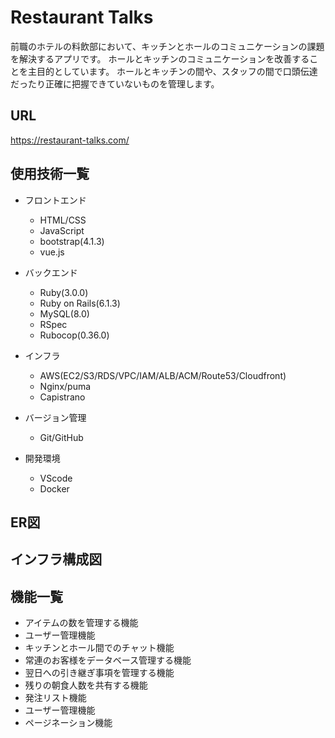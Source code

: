 # Restaurant Talks

前職のホテルの料飲部において、キッチンとホールのコミュニケーションの課題を解決するアプリです。
ホールとキッチンのコミュニケーションを改善することを主目的としています。
ホールとキッチンの間や、スタッフの間で口頭伝達だったり正確に把握できていないものを管理します。

## URL
https://restaurant-talks.com/

## 使用技術一覧

+ フロントエンド
  + HTML/CSS
  + JavaScript
  + bootstrap(4.1.3)
  + vue.js

+ バックエンド
  + Ruby(3.0.0)
  + Ruby on Rails(6.1.3)
  + MySQL(8.0)
  + RSpec
  + Rubocop(0.36.0)

+ インフラ
  + AWS(EC2/S3/RDS/VPC/IAM/ALB/ACM/Route53/Cloudfront)
  + Nginx/puma
  + Capistrano

+ バージョン管理
  + Git/GitHub

+ 開発環境
  + VScode
  + Docker

## ER図

## インフラ構成図

## 機能一覧


+ アイテムの数を管理する機能
+ ユーザー管理機能
+ キッチンとホール間でのチャット機能
+ 常連のお客様をデータベース管理する機能
+ 翌日への引き継ぎ事項を管理する機能
+ 残りの朝食人数を共有する機能
+ 発注リスト機能
+ ユーザー管理機能
+ ページネーション機能
